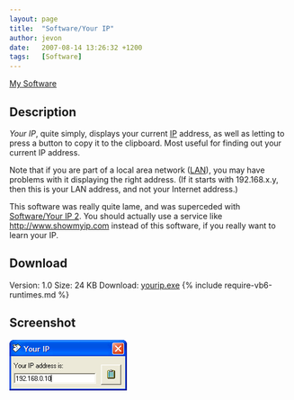 ```yaml
---
layout: page
title:  "Software/Your IP"
author: jevon
date:   2007-08-14 13:26:32 +1200
tags:   [Software]
---
```


[My Software](Software.md)

## Description
_Your IP_, quite simply, displays your current [IP](ip.md) address, as well as letting to press a button to copy it to the clipboard. Most useful for finding out your current IP address.

Note that if you are part of a local area network ([LAN](lan.md)), you may have problems with it displaying the right address. (If it starts with 192.168.x.y, then this is your LAN address, and not your Internet address.)

This software was really quite lame, and was superceded with [Software/Your IP 2](Software/Your_IP_2.md). You should actually use a service like http://www.showmyip.com instead of this software, if you really want to learn your IP.

## Download
Version: 1.0
Size: 24 KB
Download: <a href="/files/software/yourip.exe">yourip.exe</a>
{% include require-vb6-runtimes.md %}

## Screenshot
<img src="/img/screenshots/yourip.png" alt="Screenshot of Your IP software">
